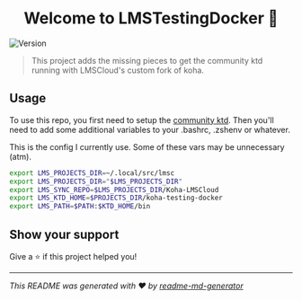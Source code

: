 <h1 align="center">Welcome to LMSTestingDocker 👋</h1>
<p>
  <img alt="Version" src="https://img.shields.io/badge/version-0.1.0-blue.svg?cacheSeconds=2592000" />
</p>

> This project adds the missing pieces to get the community ktd running with LMSCloud's custom fork of koha.

## Usage

To use this repo, you first need to setup the [community ktd](https://gitlab.com/koha-community/koha-testing-docker).
Then you'll need to add some additional variables to your .bashrc, .zshenv or whatever.

This is the config I currently use. Some of these vars may be unnecessary (atm). 
```sh
export LMS_PROJECTS_DIR=~/.local/src/lmsc
export LMS_PROJECTS_DIR="$LMS_PROJECTS_DIR"
export LMS_SYNC_REPO=$LMS_PROJECTS_DIR/Koha-LMSCloud
export LMS_KTD_HOME=$PROJECTS_DIR/koha-testing-docker
export LMS_PATH=$PATH:$KTD_HOME/bin
```

## Show your support

Give a ⭐️ if this project helped you!

***
_This README was generated with ❤️ by [readme-md-generator](https://github.com/kefranabg/readme-md-generator)_
